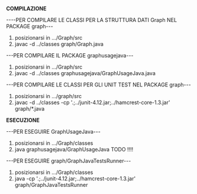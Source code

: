 **COMPILAZIONE**

----PER COMPILARE LE CLASSI PER LA STRUTTURA DATI Graph NEL PACKAGE graph---
1) posizionarsi in .../Graph/src
2) javac -d ../classes graph/Graph.java

---PER COMPILARE IL PACKAGE graphusagejava---
1) posizionarsi in .../Graph/src
2) javac -d ../classes graphusagejava/GraphUsageJava.java

---PER COMPILARE LE CLASSI PER GLI UNIT TEST NEL PACKAGE graph---
1) posizionarsi in .../graph/src
2) javac -d ../classes -cp '.;../junit-4.12.jar;../hamcrest-core-1.3.jar' graph/*.java


**ESECUZIONE**

---PER ESEGUIRE GraphUsageJava---
1) posizionarsi in .../Graph/classes
2) java graphusagejava/GraphUsageJava TODO !!!! 


---PER ESEGUIRE graph/GraphJavaTestsRunner---
1) posizionarsi in .../Graph/classes 
2) java -cp '.;../junit-4.12.jar;../hamcrest-core-1.3.jar'  graph/GraphJavaTestsRunner

